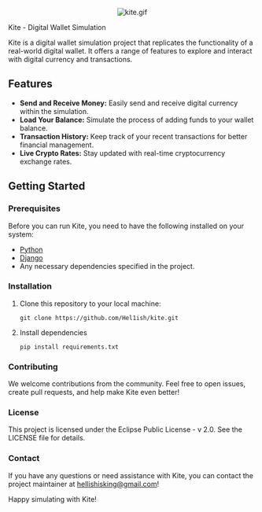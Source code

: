 <p align="center"><img src="https://media.discordapp.net/attachments/1123347493107798037/1169083374443446293/image04.gif?ex=65541cbc&is=6541a7bc&hm=bdd5a56597fee7af9253218856dab597aaa64642fa13a10206ea98e86ea2f182&=" alt="kite.gif"></p>
Kite - Digital Wallet Simulation

Kite is a digital wallet simulation project that replicates the functionality of a real-world digital wallet. It offers a range of features to explore and interact with digital currency and transactions.

## Features

- **Send and Receive Money:** Easily send and receive digital currency within the simulation.
- **Load Your Balance:** Simulate the process of adding funds to your wallet balance.
- **Transaction History:** Keep track of your recent transactions for better financial management.
- **Live Crypto Rates:** Stay updated with real-time cryptocurrency exchange rates.

## Getting Started

### Prerequisites

Before you can run Kite, you need to have the following installed on your system:

- [Python](https://www.python.org/downloads/)
- [Django](https://www.djangoproject.com/)
- Any necessary dependencies specified in the project.

### Installation

1. Clone this repository to your local machine:

   ```shell
   git clone https://github.com/Hel1ish/kite.git

2. Install dependencies
   ```shell
   pip install requirements.txt
   
### Contributing
We welcome contributions from the community. Feel free to open issues, create pull requests, and help make Kite even better!

### License
This project is licensed under the Eclipse Public License - v 2.0. See the LICENSE file for details.

### Contact
If you have any questions or need assistance with Kite, you can contact the project maintainer at hellishisking@gmail.com!

Happy simulating with Kite!

